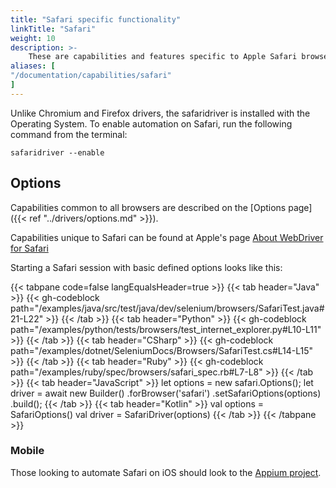 ```yaml
---
title: "Safari specific functionality"
linkTitle: "Safari"
weight: 10
description: >-
    These are capabilities and features specific to Apple Safari browsers.
aliases: [
"/documentation/capabilities/safari"
]
---
```


Unlike Chromium and Firefox drivers, the safaridriver is installed with the Operating System.
To enable automation on Safari, run the following command from the terminal:

```shell
safaridriver --enable
```

## Options

Capabilities common to all browsers are described on the [Options page]({{< ref "../drivers/options.md" >}}).

Capabilities unique to Safari can be found at Apple's page [About WebDriver for Safari](https://developer.apple.com/documentation/webkit/about_webdriver_for_safari#2957227)

Starting a Safari session with basic defined options looks like this:

{{< tabpane code=false langEqualsHeader=true >}}
{{< tab header="Java" >}}
{{< gh-codeblock path="/examples/java/src/test/java/dev/selenium/browsers/SafariTest.java#21-L22" >}}
{{< /tab >}}
{{< tab header="Python" >}}
{{< gh-codeblock path="/examples/python/tests/browsers/test_internet_explorer.py#L10-L11" >}}
{{< /tab >}}
{{< tab header="CSharp" >}}
{{< gh-codeblock path="/examples/dotnet/SeleniumDocs/Browsers/SafariTest.cs#L14-L15" >}}
{{< /tab >}}
{{< tab header="Ruby" >}}
{{< gh-codeblock path="/examples/ruby/spec/browsers/safari_spec.rb#L7-L8" >}}
{{< /tab >}}
{{< tab header="JavaScript" >}}
  let options = new safari.Options();
  let driver = await new Builder()
    .forBrowser('safari')
    .setSafariOptions(options)
    .build();
{{< /tab >}}
{{< tab header="Kotlin" >}}
  val options = SafariOptions()
  val driver = SafariDriver(options)
{{< /tab >}}
{{< /tabpane >}}

### Mobile
Those looking to automate Safari on iOS should look to the [Appium project](//appium.io/).
